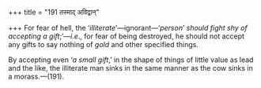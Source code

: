 +++
title = "191 तस्माद् अविद्वान्"

+++
For fear of hell, the ‘*illiterate*’—ignorant—‘*person*’ *should fight
shy of accepting a gift*;’—*i.e*., for fear of being destroyed, he
should not accept any gifts to say nothing of *gold* and other specified
things.

By accepting even ‘*a small gift*,’ in the shape of things of little
value as lead and the like, the illiterate man sinks in the same manner
as the cow sinks in a morass.—(191).


